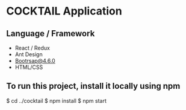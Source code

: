 # COCKTAIL Application

## Language / Framework

- React / Redux
- Ant Design
- Bootrsap@4.6.0
- HTML/CSS

## To run this project, install it locally using npm

$ cd ../cocktail
$ npm install
$ npm start
